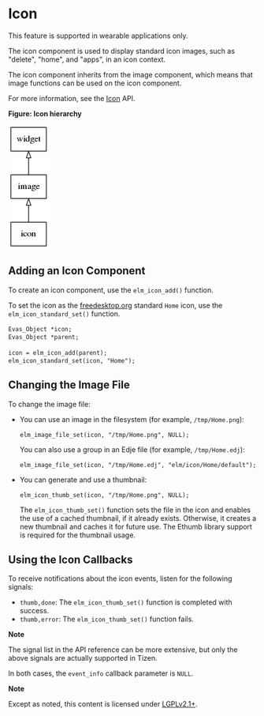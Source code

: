# Icon

This feature is supported in wearable applications only.

The icon component is used to display standard icon images, such as "delete", "home", and "apps", in an icon context.

The icon component inherits from the image component, which means that image functions can be used on the icon component.

For more information, see the [Icon](../../../../../org.tizen.native.wearable.apireference/group__Icon.html) API.

**Figure: Icon hierarchy**

![Icon hierarchy](./media/icon_tree.png)

## Adding an Icon Component

To create an icon component, use the `elm_icon_add()` function.

To set the icon as the [freedesktop.org](http://freedesktop.org) standard `Home` icon, use the `elm_icon_standard_set()` function.

```
Evas_Object *icon;
Evas_Object *parent;

icon = elm_icon_add(parent);
elm_icon_standard_set(icon, "Home");
```

## Changing the Image File

To change the image file:

- You can use an image in the filesystem (for example, `/tmp/Home.png`):

  ```
  elm_image_file_set(icon, "/tmp/Home.png", NULL);
  ```

  You can also use a group in an Edje file (for example, `/tmp/Home.edj`):

  ```
  elm_image_file_set(icon, "/tmp/Home.edj", "elm/icon/Home/default");
  ```

- You can generate and use a thumbnail:

  ```
  elm_icon_thumb_set(icon, "/tmp/Home.png", NULL);
  ```

  The `elm_icon_thumb_set()` function sets the file in the icon and enables the use of a cached thumbnail, if it already exists. Otherwise, it creates a new thumbnail and caches it for future use. The Ethumb library support is required for the thumbnail usage.

## Using the Icon Callbacks

To receive notifications about the icon events, listen for the following signals:

- `thumb,done`: The `elm_icon_thumb_set()` function is completed with success.
- `thumb,error`: The `elm_icon_thumb_set()` function fails.

**Note**

The signal list in the API reference can be more extensive, but only the above signals are actually supported in Tizen.

In both cases, the `event_info` callback parameter is `NULL`.

**Note**

Except as noted, this content is licensed under [LGPLv2.1+](http://opensource.org/licenses/LGPL-2.1).